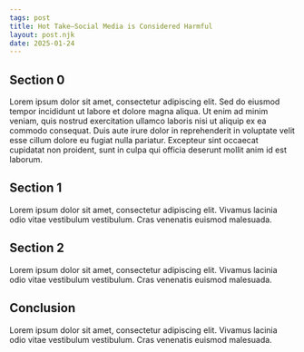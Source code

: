 ```yaml
---
tags: post
title: Hot Take—Social Media is Considered Harmful
layout: post.njk
date: 2025-01-24
---
```

## Section 0

Lorem ipsum dolor sit amet, consectetur adipiscing elit. Sed do eiusmod tempor incididunt ut labore et dolore magna aliqua. Ut enim ad minim veniam, quis nostrud exercitation ullamco laboris nisi ut aliquip ex ea commodo consequat. Duis aute irure dolor in reprehenderit in voluptate velit esse cillum dolore eu fugiat nulla pariatur. Excepteur sint occaecat cupidatat non proident, sunt in culpa qui officia deserunt mollit anim id est laborum.

## Section 1

Lorem ipsum dolor sit amet, consectetur adipiscing elit. Vivamus lacinia odio vitae vestibulum vestibulum. Cras venenatis euismod malesuada.

## Section 2

Lorem ipsum dolor sit amet, consectetur adipiscing elit. Vivamus lacinia odio vitae vestibulum vestibulum. Cras venenatis euismod malesuada.

## Conclusion

Lorem ipsum dolor sit amet, consectetur adipiscing elit. Vivamus lacinia odio vitae vestibulum vestibulum. Cras venenatis euismod malesuada.

